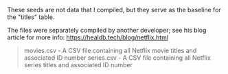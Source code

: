 These seeds are not data that I compiled, but they serve as the baseline for the "titles" table.

The files were separately compiled by another developer; see his blog article for more info: https://healdb.tech/blog/netflix.html

> movies.csv - A CSV file containing all Netflix movie titles and associated ID number
> series.csv - A CSV file containing all Netflix series titles and associated ID number